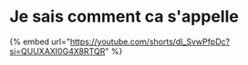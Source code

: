 # Je sais comment ca s'appelle

{% embed url="https://youtube.com/shorts/dl_SvwPfpDc?si=QUUXAXI0G4X8RTQR" %}
